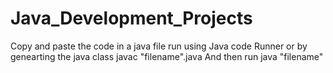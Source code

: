 # Java_Development_Projects

Copy and paste the code in a java file 
run using Java code Runner or by genearting the java class javac "filename".java
And then run java "filename"
